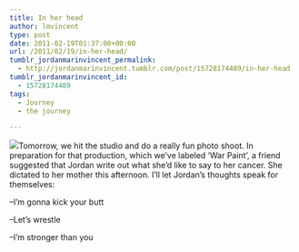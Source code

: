 ```yaml
---
title: In her head
author: lmvincent
type: post
date: 2011-02-19T01:37:00+00:00
url: /2011/02/19/in-her-head/
tumblr_jordanmarinvincent_permalink:
  - http://jordanmarinvincent.tumblr.com/post/15728174489/in-her-head
tumblr_jordanmarinvincent_id:
  - 15728174489
tags:
  - Journey
  - the journey

---
```

![][1]Tomorrow, we hit the studio and do a really fun photo shoot. In preparation for that production, which we&rsquo;ve labeled &lsquo;War Paint&rsquo;, a friend suggested that Jordan write out what she&rsquo;d like to say to her cancer. She dictated to her mother this afternoon. I&rsquo;ll let Jordan&rsquo;s thoughts speak for themselves:

&ndash;I&rsquo;m gonna kick your butt

&ndash;Let&rsquo;s wrestle 

&ndash;I&rsquo;m stronger than you

 [1]: http://media.tumblr.com/tumblr_lyvp9rFkFa1r5aaue.jpg